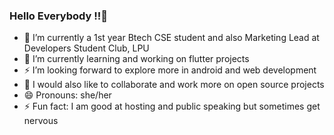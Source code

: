 ### Hello Everybody !!👋

- 🔭 I’m currently a 1st year Btech CSE student and also Marketing Lead at Developers Student Club, LPU
- 🌱 I’m currently learning and working on flutter projects
- ⚡ I’m looking forward to explore more in android and web development
- 🤔 I would also like to collaborate and work more on open source projects 
- 😄 Pronouns: she/her
- ⚡ Fun fact: I am good at hosting and public speaking but sometimes get nervous

